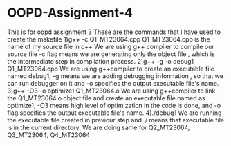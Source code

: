 # OOPD-Assignment-4
This is for oopd assignment 3 These are the commands that I have used to create the makefile 
1)g++ -c Q1_MT23064.cpp 
Q1_MT23064.cpp is the name of my source file in c++ We are using g++ compiler to compile our source file -c flag means we are generating only the object file , which is the intermediate step in compilation process.
2)g++ -g -o debug1 Q1_MT23064.cpp 
We are using g++compiler to create an executable file named debug1, -g means we are adding debugging information , so that we can run debugger on it and -o specifies the output executable file's name.
3)g++ -O3 -o optimize1 Q1_MT23064.o 
We are using g++compiler to link the Q1_MT23064.o object file and create an executable file named as optimize1, -O3 means high level of optimization in the code is done, and -o flag specifies the output executable file's name.
4)./debug1
We are running the executable file created in previour step and ./ means that executable file is in the current directory.
We are doing same for Q2_MT23064, Q3_MT23064, Q4_MT23064
